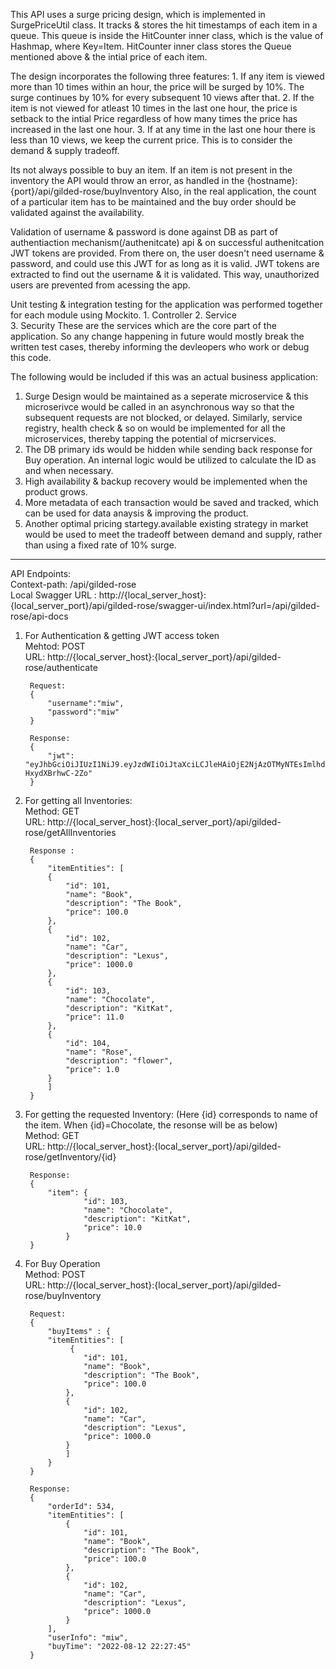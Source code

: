 This API uses a surge pricing design, which is implemented in SurgePriceUtil class. It tracks & stores the hit timestamps of each item in a queue. This queue is inside the HitCounter inner class, which is the value of Hashmap, where Key=Item. HitCounter inner class stores the Queue mentioned above & the intial price of each item.

The design incorporates the following three features:
	1. If any item is viewed more than 10 times within an hour, the price will be surged by 10%. The surge continues by 10% for every subsequent 10 views after that.
	2. If the item is not viewed for atleast 10 times in the last one hour, the price is setback to the intial Price regardless of how many times the price has increased in the last one hour.
	3. If at any time in the last one hour there is less than 10 views, we keep the current price.
This is to consider the demand & supply tradeoff.
	
Its not always possible to buy an item. If an item is not present in the inventory the API would throw an error, as handled in the {hostname}: {port}/api/gilded-rose/buyInventory
Also, in the real application, the count of a particular item has to be maintained and the buy order should be validated against the availability.

Validation of username & password is done against DB as part of authentiaction mechanism(/authenitcate) api & on successful authenitcation JWT tokens are provided.
From there on, the user doesn't need username & password, and could use this JWT for as long as it is valid. 
JWT tokens are extracted to find out the username & it is validated. This way, unauthorized users are prevented from acessing the app.

Unit testing & integration testing for the application was performed together for each module using Mockito.
	1. Controller
	2. Service	
	3. Security 
These are the services which are the core part of the application. So any change happening in future would mostly break the written test cases, thereby 
informing the devleopers who work or debug this code.

The following would be included if this was an actual business application:
1. Surge Design would be maintained as a seperate microservice & this microserivce would be called in an asynchronous way so that the subsequent requests are not blocked, or delayed. Similarly, service registry,  health check & so on would be implemented for all the microservices, thereby tapping the potential of micrservices.
2. The DB primary ids would be hidden while sending back response for Buy operation. An internal logic would be utilized to calculate the ID as and when necessary. 
3. High availability & backup recovery would be implemented when the product grows.
4. More metadata of each transaction would be saved and tracked, which can be used for data anaysis & improving the product.
5. Another optimal pricing startegy.available existing strategy in market would be used to meet the tradeoff between demand and supply, rather than using a fixed rate of 10% surge. 
-------------------------------------------------------------------------------------------------------------------------------------
API Endpoints:</br>
Context-path: /api/gilded-rose</br>
Local Swagger URL : http://{local_server_host}:{local_server_port}/api/gilded-rose/swagger-ui/index.html?url=/api/gilded-rose/api-docs</br>

1. For Authentication & getting JWT access token</br>
Mehtod: POST</br>
URL: http://{local_server_host}:{local_server_port}/api/gilded-rose/authenticate</br>
		
		Request:
		{
		    "username":"miw",
		    "password":"miw"
		}
		
		Response:
		{
		    "jwt": "eyJhbGciOiJIUzI1NiJ9.eyJzdWIiOiJtaXciLCJleHAiOjE2NjAzOTMyNTEsImlhdCI6MTY2MDM1NzI1MX0._8FzuGQNlO20gvRwqEUpv7be3VD1-HxydXBrhwC-2Zo"
		}

2. For getting all Inventories: </br>
Method: GET</br>
URL: http://{local_server_host}:{local_server_port}/api/gilded-rose/getAllInventories</br>
		
		
		Response :
		{
		    "itemEntities": [
			{
			    "id": 101,
			    "name": "Book",
			    "description": "The Book",
			    "price": 100.0
			},
			{
			    "id": 102,
			    "name": "Car",
			    "description": "Lexus",
			    "price": 1000.0
			},
			{
			    "id": 103,
			    "name": "Chocolate",
			    "description": "KitKat",
			    "price": 11.0
			},
			{
			    "id": 104,
			    "name": "Rose",
			    "description": "flower",
			    "price": 1.0
			}
		    ]
		}

3. For getting the requested Inventory: (Here {id} corresponds to name of the item. When {id}=Chocolate, the resonse will be as below)</br>
Method: GET</br>
URL: http://{local_server_host}:{local_server_port}/api/gilded-rose/getInventory/{id} </br>

		
		Response: 
		{
		    "item": {
		            "id": 103,
		            "name": "Chocolate",
		            "description": "KitKat",
		            "price": 10.0
		        }
		}

 
4. For Buy Operation</br>
Method: POST</br>
URL: http://{local_server_host}:{local_server_port}/api/gilded-rose/buyInventory </br>


		Request:
		{
			"buyItems" : {
		    "itemEntities": [
		         {
		            "id": 101,
		            "name": "Book",
		            "description": "The Book",
		            "price": 100.0
		        },
		        {
		            "id": 102,
		            "name": "Car",
		            "description": "Lexus",
		            "price": 1000.0
		        }
				]
			}	
		}
		
		Response: 
		{
		    "orderId": 534,
		    "itemEntities": [
		        {
		            "id": 101,
		            "name": "Book",
		            "description": "The Book",
		            "price": 100.0
		        },
		        {
		            "id": 102,
		            "name": "Car",
		            "description": "Lexus",
		            "price": 1000.0
		        }
		    ],
		    "userInfo": "miw",
		    "buyTime": "2022-08-12 22:27:45"
		}

 
